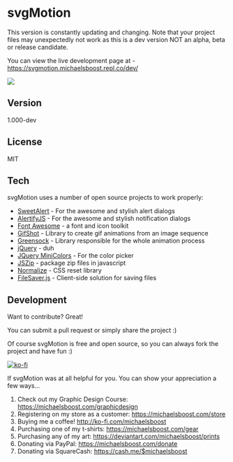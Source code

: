 svgMotion
===================

This version is constantly updating and changing. Note that your project files may unexpectedly not work as this is a dev version NOT an alpha, beta or release candidate. 

You can view the live development page at - https://svgmotion.michaelsboost.repl.co/dev/

![](https://raw.githubusercontent.com/michaelsboost/svgMotion/gh-pages/preview.png)

Version
-------------

1.000-dev

License
-------------

MIT

Tech
-------------

svgMotion uses a number of open source projects to work properly:

* [SweetAlert](https://sweetalert.js.org/guides/) - For the awesome and stylish alert dialogs
* [AlertifyJS](http://alertifyjs.com/) - For the awesome and stylish notification dialogs
* [Font Awesome](https://fontawesome.com/) - a font and icon toolkit
* [GifShot](https://yahoo.github.io/gifshot/) - Library to create gif animations from an image sequence
* [Greensock](https://greensock.com/) - Library responsible for the whole animation process
* [jQuery](http://jquery.com/) - duh
* [JQuery MiniColors](https://labs.abeautifulsite.net/jquery-minicolors/index.html) - For the color picker
* [JSZip](https://stuk.github.io/jszip/) - package zip files in javascript
* [Normalize](https://github.com/necolas/normalize.css) - CSS reset library
* [FileSaver.js](https://github.com/eligrey/FileSaver.js/) - Client-side solution for saving files

Development
-------------

Want to contribute? Great!  

You can submit a pull request or simply share the project :)

Of course svgMotion is free and open source, so you can always fork the project and have fun :)

[![ko-fi](https://az743702.vo.msecnd.net/cdn/kofi2.png?v=0)](https://ko-fi.com/michaelsboost)

If svgMotion was at all helpful for you. You can show your appreciation a few ways...

1) Check out my Graphic Design Course: https://michaelsboost.com/graphicdesign  
2) Registering on my store as a customer: https://michaelsboost.com/store  
3) Buying me a coffee! http://ko-fi.com/michaelsboost  
4) Purchasing one of my t-shirts: https://michaelsboost.com/gear  
5) Purchasing any of my art: https://deviantart.com/michaelsboost/prints  
6) Donating via PayPal: https://michaelsboost.com/donate  
7) Donating via SquareCash: https://cash.me/$michaelsboost  